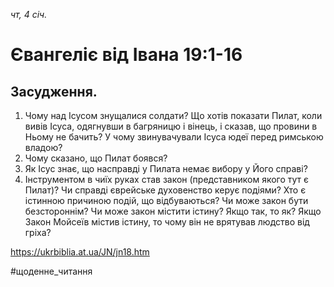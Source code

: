 
_чт, 4 січ._

# Євангеліє від Івана 19:1-16

## Засудження.
1. Чому над Ісусом знущалися солдати? Що хотів показати Пилат, коли вивів Ісуса, одягнувши в багряницю і вінець, і сказав, що провини в Ньому не бачить? У чому звинувачували Ісуса юдеї перед римською владою?
2. Чому сказано, що Пилат боявся?
3. Як Ісус знає, що насправді у Пилата немає вибору у Його справі?
4. Інструментом в чиїх руках став закон (представником якого тут є Пилат)? Чи справді єврейське духовенство керує подіями? Хто є істинною причиною подій, що відбуваються? Чи може закон бути безстороннім? Чи може закон містити істину? Якщо так, то як? Якщо Закон Мойсеїв містив істину, то чому він не врятував людство від гріха?

https://ukrbiblia.at.ua/JN/jn18.htm 

#щоденне_читання
